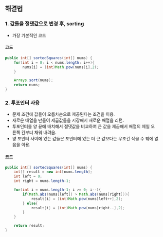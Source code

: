 ## 해결법
### 1. 값들을 절댓값으로 변경 후, sorting
* 가장 기본적인 코드
#### 코드
```java
public int[] sortedSquares(int[] nums) {
    for(int i = 0; i < nums.length; i++){
        nums[i] = (int)Math.pow(nums[i],2);
    }

    Arrays.sort(nums);
    return nums;
}
```

### 2. 투포인터 사용
* 문제 조건에 값들이 오름차순으로 제공된다는 조건을 이용.
* 새로운 배열을 만들어 제곱값들을 저장해서 새로운 배열을 리턴.
* 투포인터를 양 끝에 배치해서 절댓값을 비교하여 큰 값을 제곱해서 배열의 제일 오른쪽 칸부터 채워 내려옴.
* 양 포인터 사이에 있는 값들은 포인터에 있는 더 큰 값보다는 무조건 작을 수 밖에 없음을 이용.

#### 코드
```java
public int[] sortedSquares(int[] nums) {
    int[] result = new int[nums.length];
    int left = 0;
    int right = nums.length-1;

    for(int i = nums.length-1; i >= 0; i--){
        if(Math.abs(nums[left]) > Math.abs(nums[right])){
            result[i] = (int)Math.pow(nums[left++],2);
        } else{
            result[i] = (int)Math.pow(nums[right--],2);
        }
    }

    return result;
}
```